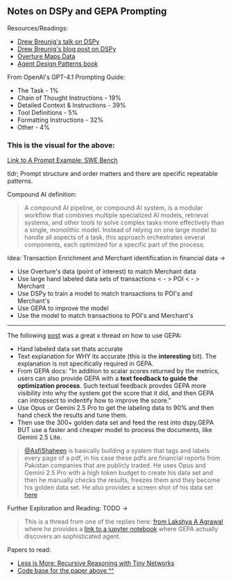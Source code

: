 ## Notes on DSPy and GEPA Prompting

Resources/Readings: 
- [Drew Breunig's talk on DSPy](https://www.youtube.com/watch?v=zWXPxDMiJCY)  
- [Drew Breunig's blog post on DSPy](https://www.dbreunig.com/2025/06/10/let-the-model-write-the-prompt.html)
- [Overture Maps Data](https://overturemaps.org/download/)
- [Agent Design Patterns book](https://docs.google.com/document/d/1rsaK53T3Lg5KoGwvf8ukOUvbELRtH-V0LnOIFDxBryE/edit?tab=t.0#heading=h.pxcur8v2qagu)


From OpenAI's GPT-4.1 Prompting Guide:
- The Task - 1%
- Chain of Thought Instructions - 19%
- Detailed Context & Instructions - 39%
- Tool Definitions - 5%
- Formatting Instructions - 32%
- Other - 4%

### This is the visual for the above:
[Link to A Prompt Example: SWE Bench](https://www.dbreunig.com/img/dais/dais_2025_dbreunig_007.jpg)

tldr; Prompt structure and order matters and there are specific repeatable patterns.

Compound AI definition:
> A compound AI pipeline, or compound AI system, is a modular workflow that combines multiple specialized AI models, retrieval systems, and other tools to solve complex tasks more effectively than a single, monolithic model. Instead of relying on one large model to handle all aspects of a task, this approach orchestrates several components, each optimized for a specific part of the process. 

Idea: Transaction Enrichment and Merchant identification in financial data ->
- Use Overture's data (point of interest) to match Merchant data
- Use large hand labeled data sets of transactions < - > POI < - > Merchant
- Use DSPy to train a model to match transactions to POI's and Merchant's
- Use GEPA to improve the model
- Use the model to match transactions to POI's and Merchant's

***

The following [post](https://x.com/AsfiShaheen/status/1967866903331999807) was a great x thread on how to use GEPA:
- Hand labeled data set thats accurate
- Text explanation for WHY its accurate (this is the **interesting** bit). The explanation is not specifically required in GEPA.
- From GEPA docs: "In addition to scalar scores returned by the metrics, users can also provide GEPA with a **text feedback to guide the optimization process**. Such textual feedback provdes GEPA more visibility into why the system got the score that it did, and then GEPA can intropsect to indentify how to improve the score."
- Use Opus or Gemini 2.5 Pro to get the labeling data to 90% and then hand check the results and tune them.
- Then use the 300+ golden data set and feed the rest into dspy.GEPA BUT use a faster and cheaper model to process the documents, like Gemini 2.5 Lite.

> [@AsfiShaheen](https://x.com/AsfiShaheen) is basically building a system that tags and labels every page of a pdf, in his case these pdfs are financial reports from Pakistan companies that are publicly traded. He uses Opus and Gemini 2.5 Pro with a high token budget to create his data set and then he manually checks the results, freezes them and they become his golden data set. He also provides a screen shot of his data set [here](https://x.com/AsfiShaheen/status/1968059188418056326)


Further Exploration and Reading: TODO -> 
> This is a thread from one of the replies here: [from Lakshya A Agrawal](https://x.com/LakshyAAAgrawal/status/1968236513810087975) where he provides a [link to a jupyter notebook](https://github.com/gepa-ai/gepa/blob/main/src/gepa/examples/dspy_full_program_evolution/arc_agi.ipynb) where GEPA actually discovers an sophisticated agent. 

Papers to read:
- [Less is More: Recursive Reasoning with Tiny Networks](https://arxiv.org/pdf/2510.04871)
- [Code base for the paper above ^^](https://github.com/SamsungSAILMontreal/TinyRecursiveModels)